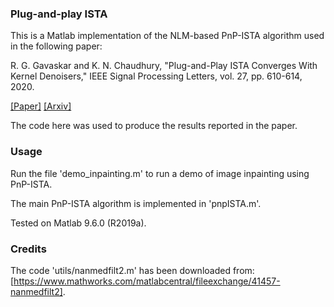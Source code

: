 
### Plug-and-play ISTA

This is a Matlab implementation of the NLM-based PnP-ISTA algorithm used in the following paper:

R. G. Gavaskar and K. N. Chaudhury, "Plug-and-Play ISTA Converges With Kernel Denoisers," IEEE Signal Processing Letters, vol. 27, pp. 610-614, 2020.

[[Paper]](https://ieeexplore.ieee.org/document/9064581)
[[Arxiv]](https://arxiv.org/abs/2004.03145)

The code here was used to produce the results reported in the paper.

### Usage
Run the file 'demo_inpainting.m' to run a demo of image inpainting using PnP-ISTA.

The main PnP-ISTA algorithm is implemented in 'pnpISTA.m'.

Tested on Matlab 9.6.0 (R2019a).

### Credits
The code 'utils/nanmedfilt2.m' has been downloaded from: [https://www.mathworks.com/matlabcentral/fileexchange/41457-nanmedfilt2].


